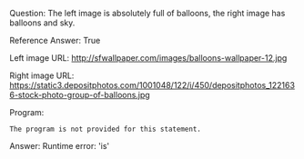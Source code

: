 Question: The left image is absolutely full of balloons, the right image has balloons and sky.

Reference Answer: True

Left image URL: http://sfwallpaper.com/images/balloons-wallpaper-12.jpg

Right image URL: https://static3.depositphotos.com/1001048/122/i/450/depositphotos_1221636-stock-photo-group-of-balloons.jpg

Program:

```
The program is not provided for this statement.
```
Answer: Runtime error: 'is'

